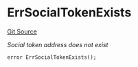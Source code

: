 # ErrSocialTokenExists
[Git Source](https://github.com/Crossbell-Box/Crossbell-Contracts/blob/301046e95eacfa631ca751822adb220cbb30103a/contracts/libraries/Error.sol)

*Social token address does not exist*


```solidity
error ErrSocialTokenExists();
```


